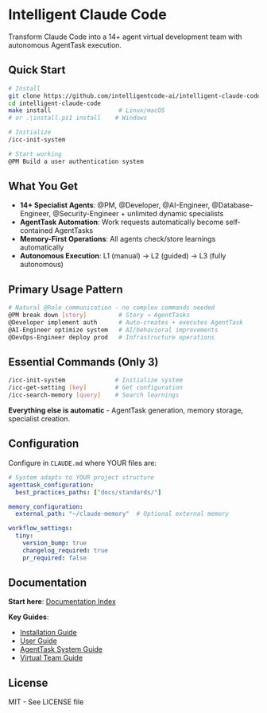 # Intelligent Claude Code

Transform Claude Code into a 14+ agent virtual development team with autonomous AgentTask execution.

## Quick Start

```bash
# Install
git clone https://github.com/intelligentcode-ai/intelligent-claude-code.git
cd intelligent-claude-code
make install                   # Linux/macOS
# or .\install.ps1 install    # Windows

# Initialize
/icc-init-system

# Start working
@PM Build a user authentication system
```

## What You Get

- **14+ Specialist Agents**: @PM, @Developer, @AI-Engineer, @Database-Engineer, @Security-Engineer + unlimited dynamic specialists
- **AgentTask Automation**: Work requests automatically become self-contained AgentTasks
- **Memory-First Operations**: All agents check/store learnings automatically
- **Autonomous Execution**: L1 (manual) → L2 (guided) → L3 (fully autonomous)

## Primary Usage Pattern

```bash
# Natural @Role communication - no complex commands needed
@PM break down [story]         # Story → AgentTasks
@Developer implement auth      # Auto-creates + executes AgentTask
@AI-Engineer optimize system   # AI/behavioral improvements
@DevOps-Engineer deploy prod   # Infrastructure operations
```

## Essential Commands (Only 3)

```bash
/icc-init-system              # Initialize system
/icc-get-setting [key]        # Get configuration
/icc-search-memory [query]    # Search learnings
```

**Everything else is automatic** - AgentTask generation, memory storage, specialist creation.

## Configuration

Configure in `CLAUDE.md` where YOUR files are:

```yaml
# System adapts to YOUR project structure
agenttask_configuration:
  best_practices_paths: ["docs/standards/"]

memory_configuration:
  external_path: "~/claude-memory"  # Optional external memory

workflow_settings:
  tiny:
    version_bump: true
    changelog_required: true
    pr_required: false
```

## Documentation

**Start here**: [Documentation Index](docs/index.md)

**Key Guides**:
- [Installation Guide](docs/installation-guide.md)
- [User Guide](docs/user-guide.md)
- [AgentTask System Guide](docs/agenttask-system-guide.md)
- [Virtual Team Guide](docs/virtual-team-guide.md)

## License

MIT - See LICENSE file